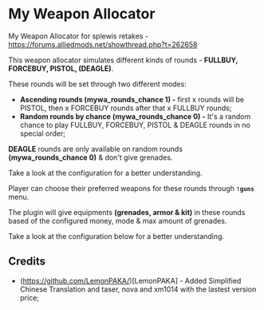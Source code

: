 # My Weapon Allocator

My Weapon Allocator for splewis retakes - https://forums.alliedmods.net/showthread.php?t=262658

This weapon allocator simulates different kinds of rounds - **FULLBUY, FORCEBUY, PISTOL, (DEAGLE)**.

These rounds will be set through two different modes:
- **Ascending rounds (mywa_rounds_chance 1) -** first x rounds will be PISTOL, then x FORCEBUY rounds after that x FULLBUY rounds;
- **Random rounds by chance (mywa_rounds_chance 0) -** It's a random chance to play FULLBUY, FORCEBUY, PISTOL & DEAGLE rounds in no special order;

**DEAGLE** rounds are only available on random rounds **(mywa_rounds_chance 0)** & don't give grenades.

Take a look at the configuration for a better understanding.

Player can choose their preferred weapons for these rounds through **`!guns`** menu.

The plugin will give equipments **(grenades, armor & kit)** in these rounds based of the configured money, mode & max amount of grenades.

Take a look at the configuration below for a better understanding.

## Credits
- (https://github.com/LemonPAKA/)[LemonPAKA] - Added Simplified Chinese Translation and taser, nova and xm1014 with the lastest version price;